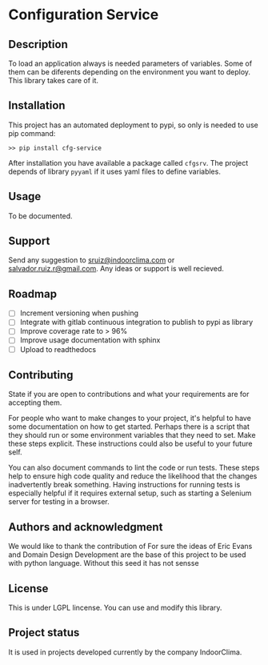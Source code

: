 # Configuration Service

## Description

To load an application always is needed parameters of variables. Some of them can be diferents depending on the environment you want to deploy. This library takes care of it.

## Installation

This project has an automated deployment to pypi, so only is needed to use pip command:

```
>> pip install cfg-service
```

After installation you have available a package called `cfgsrv`. The project depends of library `pyyaml` if it uses yaml files to define variables.

## Usage

To be documented.


## Support

Send any suggestion to sruiz@indoorclima.com or salvador.ruiz.r@gmail.com. Any ideas or support is well recieved.

## Roadmap

- [ ] Increment versioning when pushing
- [ ] Integrate with gitlab continuous integration to publish to pypi as library
- [ ] Improve coverage rate to > 96%
- [ ] Improve usage documentation with sphinx
- [ ] Upload to readthedocs

## Contributing
State if you are open to contributions and what your requirements are for accepting them.

For people who want to make changes to your project, it's helpful to have some documentation on how to get started. Perhaps there is a script that they should run or some environment variables that they need to set. Make these steps explicit. These instructions could also be useful to your future self.

You can also document commands to lint the code or run tests. These steps help to ensure high code quality and reduce the likelihood that the changes inadvertently break something. Having instructions for running tests is especially helpful if it requires external setup, such as starting a Selenium server for testing in a browser.

## Authors and acknowledgment

We would like to thank the contribution of
For sure the ideas of Eric Evans and Domain Design Development are the base of this project to be used with python language. Without this seed it has not sensse

## License

This is under LGPL lincense. You can use and modify this library.

## Project status

It is used in projects developed currently by the company IndoorClima.
